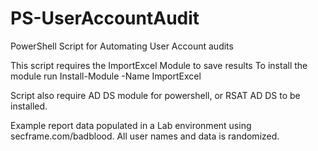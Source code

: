 # PS-UserAccountAudit
PowerShell Script for Automating User Account audits

This script requires the ImportExcel Module to save results
To install the module run
Install-Module -Name ImportExcel

Script also require AD DS module for powershell, or RSAT AD DS to be installed.

Example report data populated in a Lab environment using secframe.com/badblood. All user names and data is randomized.
